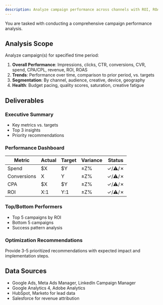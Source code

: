 ```yaml
---
description: Analyze campaign performance across channels with ROI, ROAS, and optimization recommendations
---
```


You are tasked with conducting a comprehensive campaign performance analysis.

## Analysis Scope

Analyze campaign(s) for specified time period:

1. **Overall Performance**: Impressions, clicks, CTR, conversions, CVR, spend, CPA/CPL, revenue, ROI, ROAS
2. **Trends**: Performance over time, comparison to prior period, vs. targets
3. **Segmentation**: By channel, audience, creative, device, geography
4. **Health**: Budget pacing, quality scores, saturation, creative fatigue

## Deliverables

### Executive Summary
- Key metrics vs. targets
- Top 3 insights
- Priority recommendations

### Performance Dashboard
| Metric          | Actual  | Target  | Variance | Status |
|-----------------|---------|---------|----------|--------|
| Spend           | $X      | $Y      | ±Z%      | ✓/⚠/✗  |
| Conversions     | X       | Y       | ±Z%      | ✓/⚠/✗  |
| CPA             | $X      | $Y      | ±Z%      | ✓/⚠/✗  |
| ROI             | X:1     | Y:1     | ±Z%      | ✓/⚠/✗  |

### Top/Bottom Performers
- Top 5 campaigns by ROI
- Bottom 5 campaigns
- Success pattern analysis

### Optimization Recommendations
Provide 3-5 prioritized recommendations with expected impact and implementation steps.

## Data Sources
- Google Ads, Meta Ads Manager, LinkedIn Campaign Manager
- Google Analytics 4, Adobe Analytics
- HubSpot, Marketo for lead data
- Salesforce for revenue attribution
